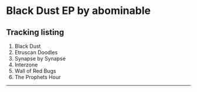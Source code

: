 # Black Dust EP by abominable

## Tracking listing
1. Black Dust
2. Etruscan Doodles
3. Synapse by Synapse
4. Interzone
5. Wall of Red Bugs
6. The Prophets Hour

---

